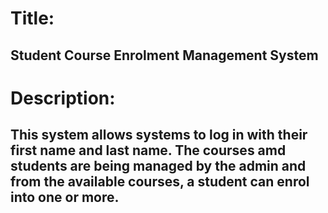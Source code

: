 # Title: 
## Student Course Enrolment Management System

# Description: 
## This system allows systems to log in with their first name and last name. The courses amd students are being managed by the admin and from the available courses, a student can enrol into one or more.
